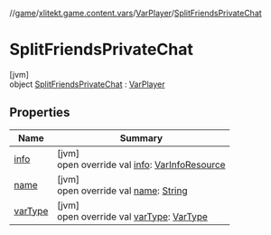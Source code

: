 //[game](../../../../index.md)/[xlitekt.game.content.vars](../../index.md)/[VarPlayer](../index.md)/[SplitFriendsPrivateChat](index.md)

# SplitFriendsPrivateChat

[jvm]\
object [SplitFriendsPrivateChat](index.md) : [VarPlayer](../index.md)

## Properties

| Name | Summary |
|---|---|
| [info](../info.md) | [jvm]<br>open override val [info](../info.md): [VarInfoResource](../../../../../shared/shared/xlitekt.shared.resource/-var-info-resource/index.md) |
| [name](../name.md) | [jvm]<br>open override val [name](../name.md): [String](https://kotlinlang.org/api/latest/jvm/stdlib/kotlin/-string/index.html) |
| [varType](../var-type.md) | [jvm]<br>open override val [varType](../var-type.md): [VarType](../../-var-type/index.md) |
